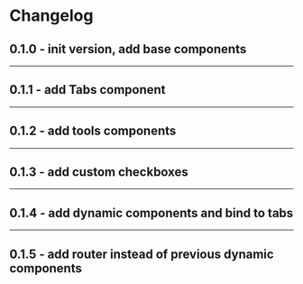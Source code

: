# Changelog

## 0.1.0 - init version, add base components

------

## 0.1.1 - add Tabs component

------

## 0.1.2 - add tools components

------

## 0.1.3 - add custom checkboxes

------

## 0.1.4 - add dynamic components and bind to tabs

------

## 0.1.5 - add router instead of previous dynamic components
